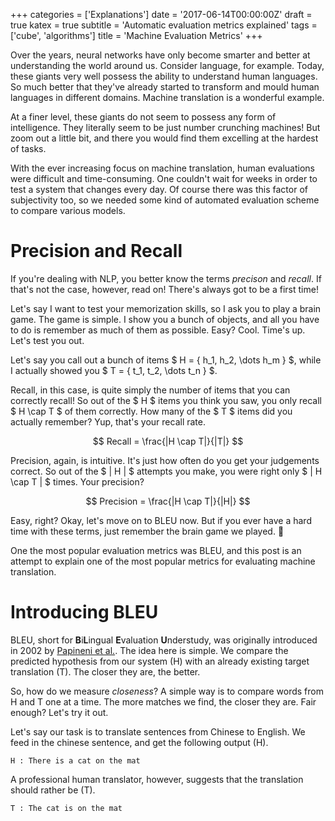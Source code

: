 +++
categories = ['Explanations']
date = '2017-06-14T00:00:00Z'
draft = true
katex = true
subtitle = 'Automatic evaluation metrics explained'
tags = ['cube', 'algorithms']
title = 'Machine Evaluation Metrics'
+++

Over the years, neural networks have only become smarter and better at understanding the world around us. Consider language, for example. Today, these giants very well possess the ability to understand human languages. So much better that they've already started to transform and mould human languages in different domains. Machine translation is a wonderful example.

At a finer level, these giants do not seem to possess any form of intelligence. They literally seem to be just number crunching machines! But zoom out a little bit, and there you would find them excelling at the hardest of tasks.

With the ever increasing focus on machine translation, human evaluations were difficult and time-consuming. One couldn't wait for weeks in order to test a system that changes every day. Of course there was this factor of subjectivity too, so we needed some kind of automated evaluation scheme to compare various models.

# Precision and Recall

If you're dealing with NLP, you better know the terms _precison_ and _recall_. If that's not the case, however, read on! There's always got to be a first time!

Let's say I want to test your memorization skills, so I ask you to play a brain game. The game is simple. I show you a bunch of objects, and all you have to do is remember as much of them as possible.
Easy? Cool. Time's up. Let's test you out.

Let's say you call out a bunch of items $ H = \{ h_1, h_2, \dots h_m \} $, while I actually showed you $ T = \{ t_1, t_2, \dots t_n \} $.

Recall, in this case, is quite simply the number of items that you can correctly recall! So out of the $ H $ items you think you saw, you only recall $ H \cap T $ of them correctly. How many of the $ T $ items did you actually remember? Yup, that's your recall rate.

$$ Recall = \frac{|H \cap T|}{|T|} $$

Precision, again, is intuitive. It's just how often do you get your judgements correct. So out of the 
$ | H | $ attempts you make, you were right only $ | H \cap T | $ times. Your precision?

$$ Precision = \frac{|H \cap T|}{|H|} $$

Easy, right? Okay, let's move on to BLEU now. But if you ever have a hard time with these terms, just remember the brain game we played. 🙂

One the most popular evaluation metrics was BLEU, and this post is an attempt to explain one of the most popular metrics for evaluating machine translation.

# Introducing BLEU

BLEU, short for **B**i**L**ingual **E**valuation **U**nderstudy, was originally introduced in 2002 by [Papineni et al.](http://www.aclweb.org/anthology/P02-1040.pdf). The idea here is simple. We compare the predicted hypothesis from our system (H) with an already existing target translation (T). The closer they are, the better.

So, how do we measure _closeness_? A simple way is to compare words from H and T one at a time. The more matches we find, the closer they are. Fair enough? Let's try it out.

Let's say our task is to translate sentences from Chinese to English. We feed in the chinese sentence, and get the following output (H).

```
H : There is a cat on the mat
```

A professional human translator, however, suggests that the translation should rather be (T).

```
T : The cat is on the mat
```